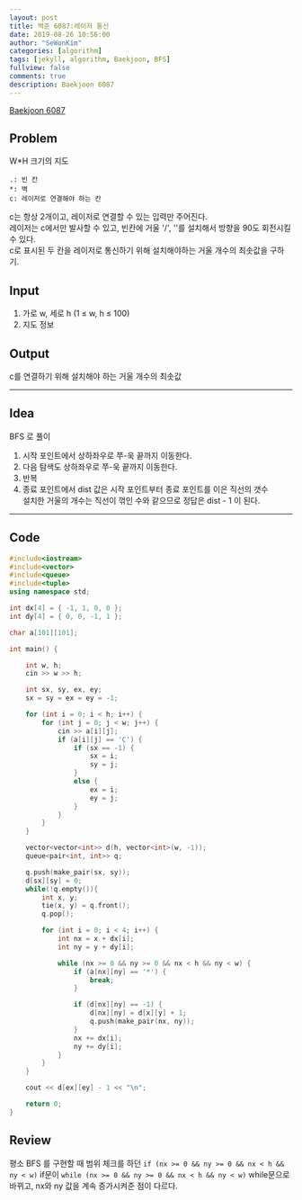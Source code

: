 ```yaml
---
layout: post
title: 백준 6087:레이저 통신
date: 2019-08-26 10:56:00
author: "SeWonKim"
categories: [algorithm]
tags: [jekyll, algorithm, Baekjoon, BFS]
fullview: false
comments: true
description: Baekjoon 6087
---
```


[Baekjoon 6087](https://www.acmicpc.net/problem/6087)

## Problem

W\*H 크기의 지도

```
.: 빈 칸
*: 벽
c: 레이저로 연결해야 하는 칸
```

c는 항상 2개이고, 레이저로 연결할 수 있는 입력만 주어진다.  
레이저는 c에서만 발사할 수 있고, 빈칸에 거울 '/', '\'를 설치해서 방향을 90도 회전시킬 수 있다.  
c로 표시된 두 칸을 레이저로 통신하기 위해 설치해야하는 거울 개수의 최솟값을 구하기.

## Input

1. 가로 w, 세로 h (1 ≤ w, h ≤ 100)
2. 지도 정보

## Output

c를 연결하기 위해 설치해야 하는 거울 개수의 최솟값

---

## Idea

BFS 로 풀이

1. 시작 포인트에서 상하좌우로 쭈-욱 끝까지 이동한다.
2. 다음 탐색도 상하좌우로 쭈-욱 끝까지 이동한다.
3. 반복
4. 종료 포인트에서 dist 값은 시작 포인트부터 종료 포인트를 이은 직선의 갯수  
   설치한 거울의 개수는 직선이 꺾인 수와 같으므로 정답은 dist - 1 이 된다.

---

## Code

```cpp
#include<iostream>
#include<vector>
#include<queue>
#include<tuple>
using namespace std;

int dx[4] = { -1, 1, 0, 0 };
int dy[4] = { 0, 0, -1, 1 };

char a[101][101];

int main() {

	int w, h;
	cin >> w >> h;

	int sx, sy, ex, ey;
	sx = sy = ex = ey = -1;

	for (int i = 0; i < h; i++) {
		for (int j = 0; j < w; j++) {
			cin >> a[i][j];
			if (a[i][j] == 'C') {
				if (sx == -1) {
					sx = i;
					sy = j;
				}
				else {
					ex = i;
					ey = j;
				}
			}
		}
	}

	vector<vector<int>> d(h, vector<int>(w, -1));
	queue<pair<int, int>> q;

	q.push(make_pair(sx, sy));
	d[sx][sy] = 0;
	while(!q.empty()){
		int x, y;
		tie(x, y) = q.front();
		q.pop();

		for (int i = 0; i < 4; i++) {
			int nx = x + dx[i];
			int ny = y + dy[i];

			while (nx >= 0 && ny >= 0 && nx < h && ny < w) {
				if (a[nx][ny] == '*') {
					break;
				}

				if (d[nx][ny] == -1) {
					d[nx][ny] = d[x][y] + 1;
					q.push(make_pair(nx, ny));
				}
				nx += dx[i];
				ny += dy[i];
			}
		}
	}

	cout << d[ex][ey] - 1 << "\n";

	return 0;
}
```

## Review

평소 BFS 를 구현할 때 범위 체크를 하던 `if (nx >= 0 && ny >= 0 && nx < h && ny < w)` if문이
`while (nx >= 0 && ny >= 0 && nx < h && ny < w)` while문으로 바뀌고, nx와 ny 값을 계속 증가시켜준 점이 다르다.
